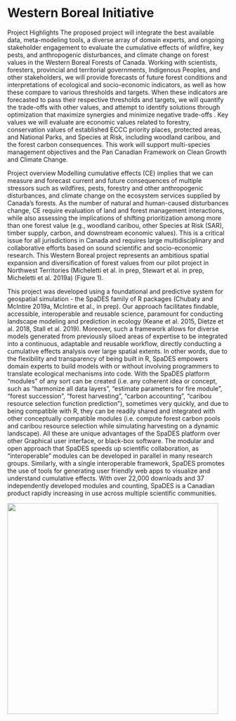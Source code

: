 # Western Boreal Initiative

Project Highlights
The proposed project will integrate the best available data, meta-modeling tools, a diverse array of domain experts, and ongoing stakeholder engagement to evaluate the cumulative effects of wildfire, key pests, and anthropogenic disturbances, and climate change on forest values in the Western Boreal Forests of Canada. Working with scientists, foresters, provincial and territorial governments, Indigenous Peoples, and other stakeholders, we will provide forecasts of future forest conditions and interpretations of ecological and socio-economic indicators, as well as how these compare to various thresholds and targets. When these indicators are forecasted to pass their respective thresholds and targets, we will quantify the trade-offs with other values, and attempt to identify solutions through optimization that maximize synergies and minimize negative trade-offs . Key values we will evaluate are economic values related to forestry, conservation values of established ECCC priority places, protected areas, and National Parks, and Species at Risk, including woodland caribou, and the forest carbon consequences. This work will support multi-species management objectives and the Pan Canadian Framework on Clean Growth and Climate Change.

Project overview
Modelling cumulative effects (CE) implies that we can measure and forecast current and future consequences of multiple stressors such as wildfires, pests, forestry and other anthropogenic disturbances, and climate change on the ecosystem services supplied by Canada’s forests. As the number of natural and human-caused disturbances change, CE require evaluation of land and forest management interactions, while also assessing the implications of shifting prioritization among more than one forest value (e.g., woodland caribou, other Species at Risk (SAR), timber supply, carbon, and downstream economic values). This is a critical issue for all jurisdictions in Canada and requires large multidisciplinary and collaborative efforts based on sound scientific and socio-economic research. This Western Boreal project represents an ambitious spatial expansion and diversification of forest values from our pilot project in Northwest Territories (Micheletti et al. in prep, Stewart et al. in prep, Micheletti et al. 2019a) (Figure 1).

This project was developed using a foundational and predictive system for geospatial simulation - the SpaDES family of R packages (Chubaty and McIntire 2019a, McIntire et al., in prep). Our approach facilitates findable, accessible, interoperable and reusable science, paramount for conducting landscape modeling and prediction in ecology (Keane et al. 2015, Dietze et al. 2018, Stall et al. 2019). Moreover, such a framework allows for diverse models generated from previously siloed areas of expertise to be integrated into a continuous, adaptable and reusable workflow, directly conducting a cumulative effects analysis over large spatial extents. In other words, due to the flexibility and transparency of being built in R, SpaDES empowers domain experts to build models with or without involving programmers to translate ecological mechanisms into code. With the SpaDES platform “modules” of any sort can be created (i.e. any coherent idea or concept, such as “harmonize all data layers”, “estimate parameters for fire module”, “forest succession”, “forest harvesting”, “carbon accounting”, “caribou resource selection function prediction”), sometimes very quickly, and due to being compatible with R, they can be readily shared and integrated with other conceptually compatible modules (i.e. compute forest carbon pools and caribou resource selection  while simulating harvesting on a dynamic landscape). All these are unique advantages of the SpaDES platform over other Graphical user interface, or black-box software. The modular and open approach that SpaDES speeds up scientific collaboration, as “interoperable” modules can be developed in parallel in many research groups. Similarly, with a single interoperable framework, SpaDES promotes the use of tools for generating user friendly web apps to visualize and understand cumulative effects. With over 22,000 downloads and 37 independently developed modules and counting, SpaDES is a Canadian product rapidly increasing in use across multiple scientific communities.

<img src="https://drive.google.com/uc?export=view&id=19U_VBsFT6E_0R-_no3DP2ve64uEAQRIX" width="480">
